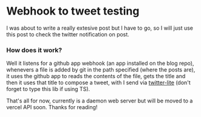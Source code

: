 Webhook to tweet testing
========================

I was about to write a really extesive post but I have to go,
so I will just use this post to check the twitter notification on post.

### How does it work?

Well it listens for a github app webhook (an app installed on the blog repo),
whenevers a file is added by git in the path specified (where the posts are),
it uses the github app to reads the contents of the file, gets the title
and then it uses that title to compose a tweet, with I send via [twitter-lite](https://www.npmjs.com/package/twitter-lite)
(don't forget to type this lib if using TS).

That's all for now, currently is a daemon web server but will be moved to 
a vercel API soon. Thanks for reading! 
